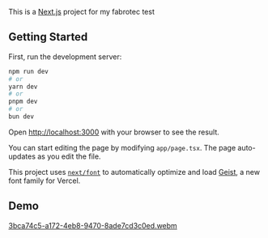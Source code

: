 This is a [Next.js](https://nextjs.org) project for my fabrotec test

## Getting Started

First, run the development server:

```bash
npm run dev
# or
yarn dev
# or
pnpm dev
# or
bun dev
```

Open [http://localhost:3000](http://localhost:3000) with your browser to see the result.

You can start editing the page by modifying `app/page.tsx`. The page auto-updates as you edit the file.

This project uses [`next/font`](https://nextjs.org/docs/app/building-your-application/optimizing/fonts) to automatically optimize and load [Geist](https://vercel.com/font), a new font family for Vercel.

## Demo

[3bca74c5-a172-4eb8-9470-8ade7cd3c0ed.webm](https://github.com/user-attachments/assets/96dbb38c-3182-4d92-a016-37bf32d23b5b)
